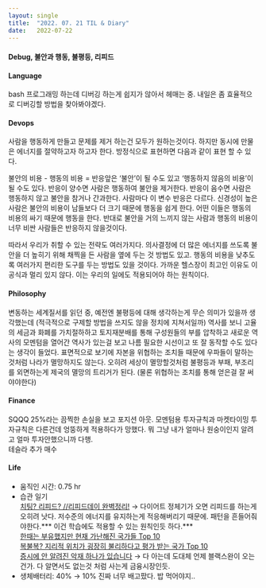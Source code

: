 ```yaml
---
layout:	single
title:	"2022. 07. 21 TIL & Diary"
date:	2022-07-22
---
```


  #### Debug, 불안과 행동, 불평등, 리피드

#### Language

bash 프로그래밍 하는데 디버깅 하는게 쉽지가 않아서 헤매는 중. 내일은 좀 효율적으로 디버깅할 방법을 찾아봐야겠다.

#### Devops

사람을 행동하게 만들고 문제를 제거 하는건 모두가 원하는것이다. 하지만 동시에 만물은 에너지를 절약하고자 하고자 한다. 방정식으로 표현하면 다음과 같이 표현 할 수 있다.

불안의 비용 - 행동의 비용 = 반응앞은 ‘불안’이 될 수도 있고 ‘행동하지 않음의 비용’이 될 수도 있다. 반응이 양수면 사람은 행동하여 불안을 제거한다. 반응이 음수면 사람은 행동하지 않고 불안을 참거나 간과한다. 사람마다 이 변수 반응은 다르다. 신경성이 높은 사람은 불안의 비용이 남들보다 더 크기 때문에 행동을 쉽게 한다. 어떤 이들은 행동의 비용의 싸기 때문에 행동을 한다. 반대로 불안을 거의 느끼지 않는 사람과 행동의 비용이 너무 비싼 사람들은 반응하지 않을것이다.

따라서 우리가 취할 수 있는 전략도 여러가지다. 의사결정에 더 많은 에너지를 쓰도록 불안을 더 높히기 위해 채찍을 든 사람을 옆에 두는 것 방법도 있고. 행동의 비용을 낮추도록 여러가지 편리한 도구를 두는 방법도 있을 것이다. 가까운 헬스장이 최고인 이유도 이 공식과 멀리 있지 않다. 이는 우리의 일에도 적용되어야 하는 원칙이다.

#### Philosophy

변동하는 세계질서를 읽던 중, 예전엔 불평등에 대해 생각하는게 무슨 의미가 있을까 생각했는데 (적극적으로 구제할 방법을 쓰지도 않을 정치에 지쳐서일까) 역사를 보니 고율의 세금과 화폐를 가치절하하고 토지재분배를 통해 구성원들의 부를 압착하고 새로운 역사의 모멘텀을 열어간 역사가 있는걸 보고 나름 필요한 시선이고 또 잘 동작할 수도 있다는 생각이 들었다. 표면적으로 보기에 자본을 위협하는 조치들 때문에 우파들이 말하는것처럼 나라가 멸망하지도 않는다. 오히려 세상이 멸망할것처럼 불평등과 부패, 부조리를 외면하는게 제국의 멸망의 트리거가 된다. (물론 위협하는 조치를 통해 얻은걸 잘 써야야한다)

#### Finance

SQQQ 25%라는 끔찍한 손실을 보고 포지션 아웃. 모멘텀용 투자규칙과 마켓타이밍 투자규칙은 다른건데 엉뚱하게 적용하다가 망했다. 뭐 그냥 내가 얼마나 원숭이인지 알려고 얼마 투자안했으니까 다행.  
테슬라 추가 매수

#### Life

* 움직인 시간: 0.75 hr
* 습관 일기  
[치팅? 리피드? //리피드데이 완벽정리!](https://www.youtube.com/watch?v=nkNyWpU5YSU&t=219s "치팅? 리피드? //리피드데이 완벽정리!") → 다이어트 정체기가 오면 리피드를 하는게 오히려 낫다. 저수준의 에너지를 유지하는게 적응해버리기 때문에. 패턴을 흔들어줘야한다.*** 이건 학습에도 적용할 수 있는 원칙인듯 하다.***  
[한때는 부유했지만 현재 가난해진 국가들 Top 10](https://www.youtube.com/watch?v=n8whA01JA3k "한때는 부유했지만 현재 가난해진 국가들 Top 10")  
[복불복? 지리적 위치가 굉장히 불리하다고 평가 받는 국가 Top 10](https://www.youtube.com/watch?v=2UDwbx00miI "복불복? 지리적 위치가 굉장히 불리하다고 평가 받는 국가 Top 10")  
[증시에 안 알려진 악재 하나가 있습니다](https://www.youtube.com/watch?v=CaT8bQfAesE "증시에 안 알려진 악재 하나가 있습니다") → 다 아는데 도대체 언제 블랙스완이 오는건가. 다 알면서도 없는것 처럼 사는게 금융시장인듯.
* 생체배터리: 40% → 10% 진짜 너무 배고팠다. 밥 먹어야지..
  